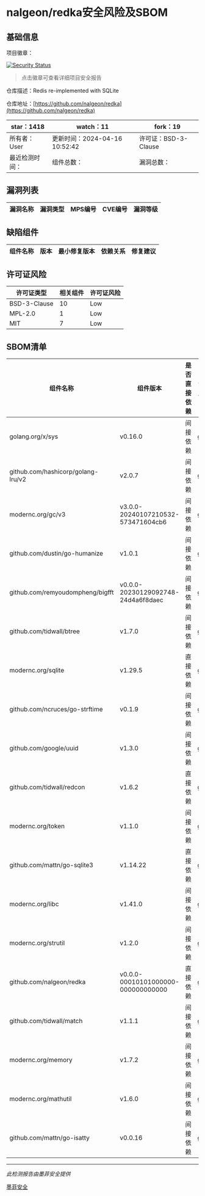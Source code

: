 # nalgeon/redka安全风险及SBOM

## 基础信息

项目徽章：

[![Security Status](https://www.murphysec.com/platform3/v31/badge/1780299977219137536.svg)](https://www.murphysec.com/console/report/1780299976980062208/1780299977219137536)

> 点击徽章可查看详细项目安全报告

仓库描述：Redis re-implemented with SQLite

仓库地址：[https://github.com/nalgeon/redka](https://github.com/nalgeon/redka)

| star：1418 | watch：11 | fork：19 |
| ----------- | -------------- | ------------ |
| 所有者：User | 更新时间：2024-04-16 10:52:42 | 许可证：BSD-3-Clause |
| 最近检测时间： | 组件总数： | 漏洞总数： |




## 漏洞列表

| 漏洞名称 | 漏洞类型 | MPS编号 | CVE编号 | 漏洞等级 |
| ------- | ------ | ------- | ------ | ----- |





## 缺陷组件

| 组件名称 | 版本 | 最小修复版本 | 依赖关系 | 修复建议 |
| -------- | ---- | ------------ | -------- | -------- |





## 许可证风险

| 许可证类型 | 相关组件 | 许可证风险 |
| ---------- | -------- | ---------- |
|BSD-3-Clause|10|Low|
|MPL-2.0|1|Low|
|MIT|7|Low|




## SBOM清单

| 组件名称 | 组件版本 | 是否直接依赖 | 仓库 |
| -------- | -------- | ------------ | ---- |
|golang.org/x/sys|v0.16.0|间接依赖|go|
|github.com/hashicorp/golang-lru/v2|v2.0.7|间接依赖|go|
|modernc.org/gc/v3|v3.0.0-20240107210532-573471604cb6|间接依赖|go|
|github.com/dustin/go-humanize|v1.0.1|间接依赖|go|
|github.com/remyoudompheng/bigfft|v0.0.0-20230129092748-24d4a6f8daec|间接依赖|go|
|github.com/tidwall/btree|v1.7.0|间接依赖|go|
|modernc.org/sqlite|v1.29.5|直接依赖|go|
|github.com/ncruces/go-strftime|v0.1.9|间接依赖|go|
|github.com/google/uuid|v1.3.0|间接依赖|go|
|github.com/tidwall/redcon|v1.6.2|直接依赖|go|
|modernc.org/token|v1.1.0|间接依赖|go|
|github.com/mattn/go-sqlite3|v1.14.22|直接依赖|go|
|modernc.org/libc|v1.41.0|间接依赖|go|
|modernc.org/strutil|v1.2.0|间接依赖|go|
|github.com/nalgeon/redka|v0.0.0-00010101000000-000000000000|直接依赖|go|
|github.com/tidwall/match|v1.1.1|间接依赖|go|
|modernc.org/memory|v1.7.2|间接依赖|go|
|modernc.org/mathutil|v1.6.0|间接依赖|go|
|github.com/mattn/go-isatty|v0.0.16|间接依赖|go|


------

*此检测报告由墨菲安全提供*

[墨菲安全](www.murphysec.com)